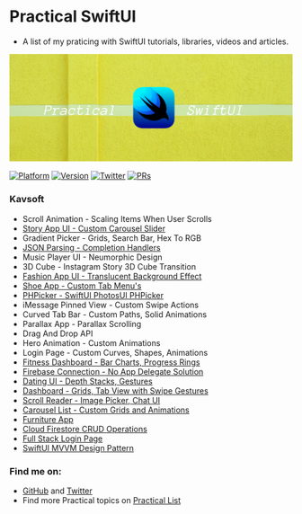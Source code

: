 # Practical SwiftUI

- A list of my praticing with SwiftUI tutorials, libraries, videos and articles. 

![Practical SwiftUI](assets/banner.png)

[![Platform](https://img.shields.io/badge/platform-iOS%20%7C%20macOS%20%7C%20watchOS%20%7C%20tvOS-lightgrey.svg)](https://developer.apple.com/xcode/swiftui/)
[![Version](http://img.shields.io/badge/version-2.0.0-green.svg?style=flat)](https://github.com/duonghominhhuy/practical-swiftui)
[![Twitter](https://img.shields.io/badge/twitter-@duonghominhhuy-blue.svg?style=flat)](http://twitter.com/duonghominhhuy)
[![PRs](https://img.shields.io/badge/PRs-welcome-brightgreen.svg)](https://github.com/duonghominhhuy/practical-swiftui/pulls)

### Kavsoft
- Scroll Animation - Scaling Items When User Scrolls
- [Story App UI - Custom Carousel Slider](https://github.com/duonghominhhuy/practical-swiftui/tree/master/swiftui-story-app)
- Gradient Picker - Grids, Search Bar, Hex To RGB
- [JSON Parsing - Completion Handlers](https://github.com/duonghominhhuy/practical-swiftui/tree/master/swiftui-json-parsing-app)
- Music Player UI - Neumorphic Design 
- 3D Cube - Instagram Story 3D Cube Transition
- [Fashion App UI - Translucent Background Effect](https://github.com/duonghominhhuy/practical-swiftui/tree/master/swiftui-fashion-app)
- [Shoe App - Custom Tab Menu's](https://github.com/duonghominhhuy/practical-swiftui/tree/master/swiftui-shoe-app) 
- [PHPicker - SwiftUI PhotosUI PHPicker](https://github.com/duonghominhhuy/practical-swiftui/tree/master/swiftui-phpicker)
- iMessage Pinned View - Custom Swipe Actions
- Curved Tab Bar - Custom Paths, Solid Animations
- Parallax App - Parallax Scrolling
- Drag And Drop API
- Hero Animation - Custom Animations 
- Login Page - Custom Curves, Shapes, Animations 
- [Fitness Dashboard - Bar Charts, Progress Rings](https://github.com/duonghominhhuy/practical-swiftui/tree/master/swiftui-fitness-dashboard)
- [Firebase Connection - No App Delegate Solution](https://github.com/duonghominhhuy/practical-swiftui/tree/master/swiftui-firebase-connection)
- [Dating UI - Depth Stacks, Gestures](https://github.com/duonghominhhuy/practical-swiftui/tree/master/swiftui-dating-ui)
- [Dashboard - Grids, Tab View with Swipe Gestures](https://github.com/duonghominhhuy/practical-swiftui/tree/master/swiftui-dashboard-grids)
- [Scroll Reader - Image Picker, Chat UI](https://github.com/duonghominhhuy/practical-swiftui/tree/master/swiftui-scroll-reader)
- [Carousel List - Custom Grids and Animations](https://github.com/duonghominhhuy/practical-swiftui/tree/master/swiftui-carousel-list)
- [Furniture App](https://github.com/duonghominhhuy/practical-swiftui/tree/master/swiftui-furniture-app)
- [Cloud Firestore CRUD Operations](https://github.com/duonghominhhuy/practical-swiftui/tree/master/swiftui-cloud-firestore-crud-operations)
- [Full Stack Login Page](https://github.com/duonghominhhuy/practical-swiftui/tree/master/swiftui-full-stack-login-page)
- [SwiftUI MVVM Design Pattern](https://github.com/duonghominhhuy/practical-swiftui/tree/master/swiftui-mvvm-design-pattern)


### Find me on:

- [GitHub](https://github.com/duonghominhhuy) and [Twitter](https://twitter.com/duonghominhhuy)
- Find more Practical topics on [Practical List](https://github.com/duonghominhhuy/practical-list)


